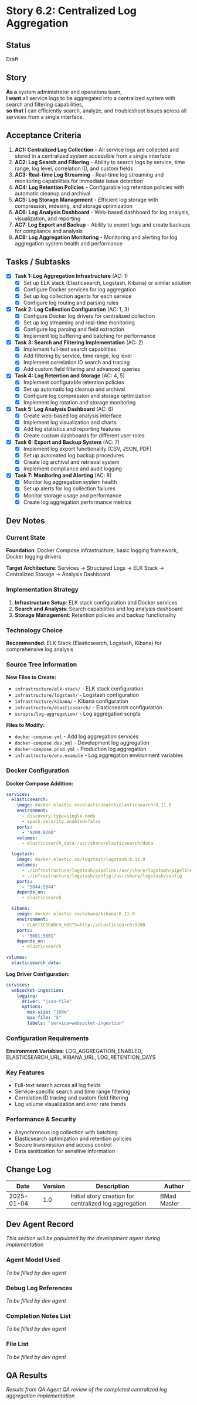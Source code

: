 # Story 6.2: Centralized Log Aggregation

## Status
Draft

## Story

**As a** system administrator and operations team,  
**I want** all service logs to be aggregated into a centralized system with search and filtering capabilities,  
**so that** I can efficiently search, analyze, and troubleshoot issues across all services from a single interface.

## Acceptance Criteria

1. **AC1: Centralized Log Collection** - All service logs are collected and stored in a centralized system accessible from a single interface
2. **AC2: Log Search and Filtering** - Ability to search logs by service, time range, log level, correlation ID, and custom fields
3. **AC3: Real-time Log Streaming** - Real-time log streaming and monitoring capabilities for immediate issue detection
4. **AC4: Log Retention Policies** - Configurable log retention policies with automatic cleanup and archival
5. **AC5: Log Storage Management** - Efficient log storage with compression, indexing, and storage optimization
6. **AC6: Log Analysis Dashboard** - Web-based dashboard for log analysis, visualization, and reporting
7. **AC7: Log Export and Backup** - Ability to export logs and create backups for compliance and analysis
8. **AC8: Log Aggregation Monitoring** - Monitoring and alerting for log aggregation system health and performance

## Tasks / Subtasks

- [x] **Task 1: Log Aggregation Infrastructure** (AC: 1)
  - [x] Set up ELK stack (Elasticsearch, Logstash, Kibana) or similar solution
  - [x] Configure Docker services for log aggregation
  - [x] Set up log collection agents for each service
  - [x] Configure log routing and parsing rules

- [x] **Task 2: Log Collection Configuration** (AC: 1, 3)
  - [x] Configure Docker log drivers for centralized collection
  - [x] Set up log streaming and real-time monitoring
  - [x] Configure log parsing and field extraction
  - [x] Implement log buffering and batching for performance

- [x] **Task 3: Search and Filtering Implementation** (AC: 2)
  - [x] Implement full-text search capabilities
  - [x] Add filtering by service, time range, log level
  - [x] Implement correlation ID search and tracing
  - [x] Add custom field filtering and advanced queries

- [x] **Task 4: Log Retention and Storage** (AC: 4, 5)
  - [x] Implement configurable retention policies
  - [x] Set up automatic log cleanup and archival
  - [x] Configure log compression and storage optimization
  - [x] Implement log rotation and storage monitoring

- [x] **Task 5: Log Analysis Dashboard** (AC: 6)
  - [x] Create web-based log analysis interface
  - [x] Implement log visualization and charts
  - [x] Add log statistics and reporting features
  - [x] Create custom dashboards for different user roles

- [x] **Task 6: Export and Backup System** (AC: 7)
  - [x] Implement log export functionality (CSV, JSON, PDF)
  - [x] Set up automated log backup procedures
  - [x] Create log archival and retrieval system
  - [x] Implement compliance and audit logging

- [x] **Task 7: Monitoring and Alerting** (AC: 8)
  - [x] Monitor log aggregation system health
  - [x] Set up alerts for log collection failures
  - [x] Monitor storage usage and performance
  - [x] Create log aggregation performance metrics

## Dev Notes

### Current State
**Foundation**: Docker Compose infrastructure, basic logging framework, Docker logging drivers

**Target Architecture**: Services → Structured Logs → ELK Stack → Centralized Storage → Analysis Dashboard

### Implementation Strategy
1. **Infrastructure Setup**: ELK stack configuration and Docker services
2. **Search and Analysis**: Search capabilities and log analysis dashboard  
3. **Storage Management**: Retention policies and backup functionality

### Technology Choice
**Recommended**: ELK Stack (Elasticsearch, Logstash, Kibana) for comprehensive log analysis

### Source Tree Information

**New Files to Create:**
- `infrastructure/elk-stack/` - ELK stack configuration
- `infrastructure/logstash/` - Logstash configuration
- `infrastructure/kibana/` - Kibana configuration
- `infrastructure/elasticsearch/` - Elasticsearch configuration
- `scripts/log-aggregation/` - Log aggregation scripts

**Files to Modify:**
- `docker-compose.yml` - Add log aggregation services
- `docker-compose.dev.yml` - Development log aggregation
- `docker-compose.prod.yml` - Production log aggregation
- `infrastructure/env.example` - Log aggregation environment variables

### Docker Configuration

**Docker Compose Addition:**
```yaml
services:
  elasticsearch:
    image: docker.elastic.co/elasticsearch/elasticsearch:8.11.0
    environment:
      - discovery.type=single-node
      - xpack.security.enabled=false
    ports:
      - "9200:9200"
    volumes:
      - elasticsearch_data:/usr/share/elasticsearch/data

  logstash:
    image: docker.elastic.co/logstash/logstash:8.11.0
    volumes:
      - ./infrastructure/logstash/pipeline:/usr/share/logstash/pipeline
      - ./infrastructure/logstash/config:/usr/share/logstash/config
    ports:
      - "5044:5044"
    depends_on:
      - elasticsearch

  kibana:
    image: docker.elastic.co/kibana/kibana:8.11.0
    environment:
      - ELASTICSEARCH_HOSTS=http://elasticsearch:9200
    ports:
      - "5601:5601"
    depends_on:
      - elasticsearch

volumes:
  elasticsearch_data:
```

**Log Driver Configuration:**
```yaml
services:
  websocket-ingestion:
    logging:
      driver: "json-file"
      options:
        max-size: "100m"
        max-file: "5"
        labels: "service=websocket-ingestion"
```

### Configuration Requirements
**Environment Variables**: LOG_AGGREGATION_ENABLED, ELASTICSEARCH_URL, KIBANA_URL, LOG_RETENTION_DAYS

### Key Features
- Full-text search across all log fields
- Service-specific search and time range filtering
- Correlation ID tracing and custom field filtering
- Log volume visualization and error rate trends

### Performance & Security
- Asynchronous log collection with batching
- Elasticsearch optimization and retention policies
- Secure transmission and access control
- Data sanitization for sensitive information

## Change Log

| Date | Version | Description | Author |
|------|---------|-------------|---------|
| 2025-01-04 | 1.0 | Initial story creation for centralized log aggregation | BMad Master |

## Dev Agent Record

*This section will be populated by the development agent during implementation*

### Agent Model Used

*To be filled by dev agent*

### Debug Log References

*To be filled by dev agent*

### Completion Notes List

*To be filled by dev agent*

### File List

*To be filled by dev agent*

## QA Results

*Results from QA Agent QA review of the completed centralized log aggregation implementation*
